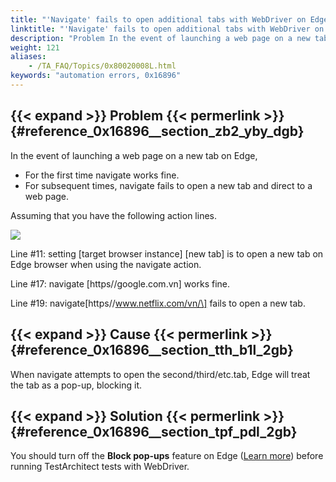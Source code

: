 ```yaml
--- 
title: "'Navigate' fails to open additional tabs with WebDriver on Edge"
linktitle: "'Navigate' fails to open additional tabs with WebDriver on Edge"
description: "Problem In the event of launching a web page on a new tab on Edge, For the first time navigate works fine. For subsequent times, navigate fails to open a new tab and direct to a web page. Assuming ..."
weight: 121
aliases: 
    - /TA_FAQ/Topics/0x80020008L.html
keywords: "automation errors, 0x16896"
---
```


## {{< expand >}} Problem {{< permerlink >}} {#reference_0x16896__section_zb2_yby_dgb} 

In the event of launching a web page on a new tab on Edge,

-   For the first time navigate works fine.
-   For subsequent times, navigate fails to open a new tab and direct to a web page.

Assuming that you have the following action lines.

![](/images/TA_FAQ/Images/tshoot_WebDriver_.navigate_Edge.png)

Line \#11: setting \[target browser instance\] \[new tab\] is to open a new tab on Edge browser when using the navigate action.

Line \#17: navigate \[https//google.com.vn\] works fine.

Line \#19: navigate\[https//www.netflix.com/vn/\] fails to open a new tab.

## {{< expand >}} Cause {{< permerlink >}} {#reference_0x16896__section_tth_b1l_2gb} 

When navigate attempts to open the second/third/etc.tab, Edge will treat the tab as a pop-up, blocking it.

## {{< expand >}} Solution {{< permerlink >}} {#reference_0x16896__section_tpf_pdl_2gb} 

You should turn off the **Block pop-ups** feature on Edge \([Learn more](https://support.microsoft.com/en-us/help/4026392/microsoft-edge-block-pop-ups)\) before running TestArchitect tests with WebDriver.





